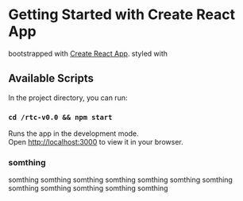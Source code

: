 # Getting Started with Create React App

bootstrapped with [Create React App](https://github.com/facebook/create-react-app).
styled with 

## Available Scripts

In the project directory, you can run:

### `cd /rtc-v0.0 && npm start`

Runs the app in the development mode.\
Open [http://localhost:3000](http://localhost:3000) to view it in your browser.




### somthing
somthing somthing somthing somthing somthing somthing 
somthing somthing somthing somthing somthing somthing



<!-- This section has moved here: [https://facebook.github.io/create-react-app/docs/troubleshooting#npm-run-build-fails-to-minify](https://facebook.github.io/create-react-app/docs/troubleshooting#npm-run-build-fails-to-minify) -->
